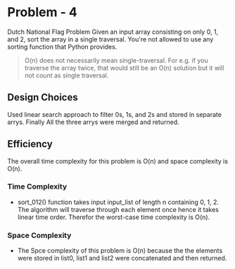  # Problem - 4

Dutch National Flag Problem
Given an input array consisting on only 0, 1, and 2, sort the array in a single traversal. You're not allowed to use any sorting function that Python provides.

> O(n) does not necessarily mean single-traversal. For e.g. if you traverse the array twice, that would still be an O(n) solution but it will not count as single traversal.

## Design Choices

Used linear search approach to filter 0s, 1s, and 2s and stored in separate arrys. Finally All the three arrys were merged and returned.

## Efficiency

The overall time complexity for this problem is O(n) and space complexity is O(n).


### Time Complexity

* sort_012() function takes input input_list of length n containing 0, 1, 2. The algorithm will traverse through each element once hence it takes linear time order. Therefor the worst-case time complexity is O(n).
	
### Space Complexity

* The Spce complexity of this problem is O(n) because the the elements were stored in list0, list1 and list2 were concatenated and then returned.
